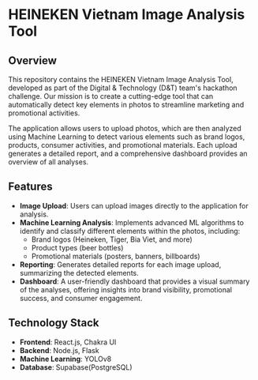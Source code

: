 # HEINEKEN Vietnam Image Analysis Tool

## Overview
This repository contains the HEINEKEN Vietnam Image Analysis Tool, developed as part of the Digital & Technology (D&T) team's hackathon challenge. Our mission is to create a cutting-edge tool that can automatically detect key elements in photos to streamline marketing and promotional activities.

The application allows users to upload photos, which are then analyzed using Machine Learning to detect various elements such as brand logos, products, consumer activities, and promotional materials. Each upload generates a detailed report, and a comprehensive dashboard provides an overview of all analyses.

## Features
- **Image Upload**: Users can upload images directly to the application for analysis.
- **Machine Learning Analysis**: Implements advanced ML algorithms to identify and classify different elements within the photos, including:
  - Brand logos (Heineken, Tiger, Bia Viet, and more)
  - Product types (beer bottles)
  - Promotional materials (posters, banners, billboards)
- **Reporting**: Generates detailed reports for each image upload, summarizing the detected elements.
- **Dashboard**: A user-friendly dashboard that provides a visual summary of the analyses, offering insights into brand visibility, promotional success, and consumer engagement.

## Technology Stack
- **Frontend**: React.js, Chakra UI 
- **Backend**: Node.js, Flask
- **Machine Learning**: YOLOv8
- **Database**: Supabase(PostgreSQL)